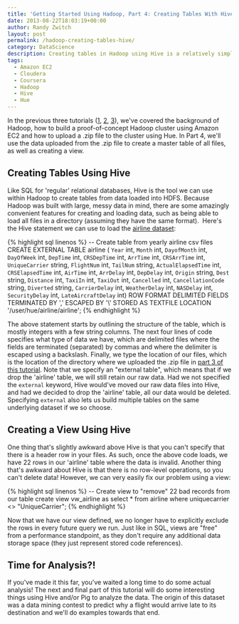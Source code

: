 ```yaml
---
title: 'Getting Started Using Hadoop, Part 4: Creating Tables With Hive'
date: 2013-08-22T18:03:19+00:00
author: Randy Zwitch
layout: post
permalink: /hadoop-creating-tables-hive/
category: DataScience
description: Creating tables in Hadoop using Hive is a relatively simple process once your data is loaded in HDFS.
tags:
  - Amazon EC2
  - Cloudera
  - Coursera
  - Hadoop
  - Hive
  - Hue
---
```

In the previous three tutorials (<a title="Hadoop for beginners" href="http://randyzwitch.com/big-data-hadoop-amazon-ec2-cloudera-part-1/" target="_blank">1</a>, <a title="Building Hadoop cluster on Amazon EC2" href="http://randyzwitch.com/big-data-hadoop-amazon-ec2-cloudera-part-2/" target="_blank">2</a>, <a title="Loading data Hadoop Hue" href="http://randyzwitch.com/uploading-data-hadoop-amazon-ec2-cloudera-part-3/" target="_blank">3</a>), we've covered the background of Hadoop, how to build a proof-of-concept Hadoop cluster using Amazon EC2 and how to upload a .zip file to the cluster using Hue. In Part 4, we'll use the data uploaded from the .zip file to create a master table of all files, as well as creating a view.

## Creating Tables Using Hive

Like SQL for 'regular' relational databases, Hive is the tool we can use within Hadoop to create tables from data loaded into HDFS. Because Hadoop was built with large, messy data in mind, there are some amazingly convenient features for creating and loading data, such as being able to load all files in a directory (assuming they have the same format).  Here's the Hive statement we can use to load the <a title="airline dataset" href="http://stat-computing.org/dataexpo/2009/the-data.html" target="_blank">airline dataset</a>:

{% highlight sql linenos %}
-- Create table from yearly airline csv files
CREATE EXTERNAL TABLE airline (
  `Year` int,
  `Month` int,
  `DayofMonth` int,
  `DayOfWeek` int,
  `DepTime`  int,
  `CRSDepTime` int,
  `ArrTime` int,
  `CRSArrTime` int,
  `UniqueCarrier` string,
  `FlightNum` int,
  `TailNum` string,
  `ActualElapsedTime` int,
  `CRSElapsedTime` int,
  `AirTime` int,
  `ArrDelay` int,
  `DepDelay` int,
  `Origin` string,
  `Dest` string,
  `Distance` int,
  `TaxiIn` int,
  `TaxiOut` int,
  `Cancelled` int,
  `CancellationCode` string,
  `Diverted` string,
  `CarrierDelay` int,
  `WeatherDelay` int,
  `NASDelay` int,
  `SecurityDelay` int,
  `LateAircraftDelay` int)
ROW FORMAT DELIMITED
FIELDS TERMINATED BY ','
ESCAPED BY '\\'
STORED AS TEXTFILE
LOCATION '/user/hue/airline/airline';
{% endhighlight %}

The above statement starts by outlining the structure of the table, which is mostly integers with a few string columns. The next four lines of code specifies what type of data we have, which are delimited files where the fields are terminated (separated) by commas and where the delimiter is escaped using a backslash. Finally, we type the location of our files, which is the location of the directory where we uploaded the .zip file in <a title="Part 3" href="http://randyzwitch.com/uploading-data-hadoop-amazon-ec2-cloudera-part-3/" target="_blank">part 3 of this tutorial</a>. Note that we specify an "external table", which means that if we drop the 'airline' table, we will still retain our raw data. Had we not specified the `external` keyword, Hive would've moved our raw data files into Hive, and had we decided to drop the 'airline' table, all our data would be deleted. Specifying `external` also lets us build multiple tables on the same underlying dataset if we so choose.

## Creating a View Using Hive

One thing that's slightly awkward above Hive is that you can't specify that there is a header row in your files. As such, once the above code loads, we have 22 rows in our 'airline' table where the data is invalid. Another thing that's awkward about Hive is that there is no row-level operations, so you can't delete data! However, we can very easily fix our problem using a view:

{% highlight sql linenos %}
-- Create view to "remove" 22 bad records from our table
create view vw_airline as
select * from airline
where uniquecarrier <> "UniqueCarrier";
{% endhighlight %}

Now that we have our view defined, we no longer have to explicitly exclude the rows in every future query we run. Just like in SQL, views are "free" from a performance standpoint, as they don't require any additional data storage space (they just represent stored code references).

## Time for Analysis?!

If you've made it this far, you've waited a long time to do some actual analysis! The next and final part of this tutorial will do some interesting things using Hive and/or Pig to analyze the data. The origin of this dataset was a data mining contest to predict why a flight would arrive late to its destination and we'll do examples towards that end.
